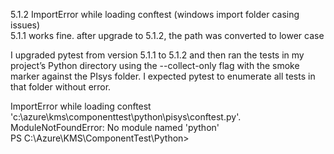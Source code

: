 5.1.2 ImportError while loading conftest (windows import folder casing issues)  
5.1.1 works fine. after upgrade to 5.1.2, the path was converted to lower case  

I upgraded pytest from version 5.1.1 to 5.1.2 and then ran the tests in my project’s Python directory using the --collect-only flag with the smoke marker against the PIsys folder. I expected pytest to enumerate all tests in that folder without error.

ImportError while loading conftest 'c:\azure\kms\componenttest\python\pisys\conftest.py'.  
ModuleNotFoundError: No module named 'python'  
PS C:\Azure\KMS\ComponentTest\Python>